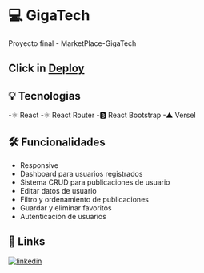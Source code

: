 # 💻 GigaTech
Proyecto final - MarketPlace-GigaTech
## Click in [Deploy](https://giga-tech-proyecto-final.vercel.app/ "GigaTech")

## 💡 Tecnologias

-⚛️ React
-⚛️ React Router
-🅱️ React Bootstrap
-▲ Versel

## 🛠 Funcionalidades

- Responsive
- Dashboard para usuarios registrados
- Sistema CRUD para publicaciones de usuario
- Editar datos de usuario
- Filtro y ordenamiento de publicaciones
- Guardar y eliminar favoritos
- Autenticación de usuarios

## 🔗 Links

[![linkedin](https://img.shields.io/badge/linkedin-0A66C2?style=for-the-badge&logo=linkedin&logoColor=white)](https://www.linkedin.com/in/mauricio-lobos-figueroa-9a0130248/)